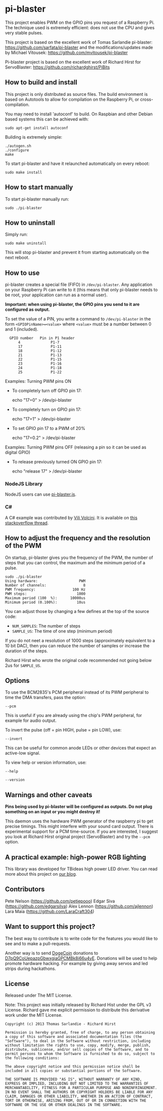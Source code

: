 pi-blaster
==========

This project enables PWM on the GPIO pins you request of a Raspberry Pi. The technique used is extremely efficient: does not use the CPU and gives very stable pulses.

This project is based on the excellent work of Tomas Sarlandie pi-blaster: https://github.com/sarfata/pi-blaster
and the modifications/updates made by Michael Vitousek: https://github.com/mvitousek/pi-blaster

Pi-blaster project is based on the excellent work of Richard Hirst for ServoBlaster: https://github.com/richardghirst/PiBits

## How to build and install

This project is only distributed as source files. The build environment is based on Autotools to allow for compilation on the Raspberry Pi, or cross-compilation.

You may need to install 'autoconf' to build. On Raspbian and other Debian based systems this can be achieved with:

    sudo apt-get install autoconf

Building is extremely simple:

    ./autogen.sh
    ./configure
    make

To start pi-blaster and have it relaunched automatically on every reboot:

    sudo make install

## How to start manually

To start pi-blaster manually run:

    sudo ./pi-blaster
    
## How to uninstall

Simply run:

    sudo make uninstall
    
This will stop pi-blaster and prevent it from starting automatically on the next reboot.

## How to use

pi-blaster creates a special file (FIFO) in `/dev/pi-blaster`. Any application on your Raspberry Pi can write to it (this means that only pi-blaster needs to be root, your application can run as a normal user).

**Important: when using pi-blaster, the GPIO pins you send to it are configured as output.**

To set the value of a PIN, you write a command to `/dev/pi-blaster` in the form `<GPIOPinName>=<value>` where `<value>` must be a number between 0 and 1 (included).

      GPIO number   Pin in P1 header
          4              P1-7
          17             P1-11
          18             P1-12
          21             P1-13
          22             P1-15
          23             P1-16
          24             P1-18
          25             P1-22

Examples: Turning PWM pins ON
  * To completely turn off GPIO pin 17:

    echo "17=0" > /dev/pi-blaster

  * To completely turn on GPIO pin 17:

    echo "17=1" > /dev/pi-blaster

  * To set GPIO pin 17 to a PWM of 20%

    echo "17=0.2" > /dev/pi-blaster

Examples: Turning PWM pins OFF (releasing a pin so it can be used as
digital GPIO)

  * To release previously turned ON GPIO pin 17:

    echo "release 17" > /dev/pi-blaster

### NodeJS Library

NodeJS users can use [pi-blaster.js](https://github.com/sarfata/pi-blaster.js).

### C#

A C# example was contributed by [Vili Volcini](https://plus.google.com/109312219443477679717/posts). It is available on [this stackoverflow thread](http://stackoverflow.com/questions/17241071/writing-to-fifo-file-linux-monoc).

## How to adjust the frequency and the resolution of the PWM

On startup, pi-blaster gives you the frequency of the PWM, the number of steps that you can control, the maximum and the minimum period of a pulse.

    sudo ./pi-blaster
    Using hardware:                   PWM
    Number of channels:                 8
    PWM frequency:                 100 Hz
    PWM steps:                       1000
    Maximum period (100  %):      10000us
    Minimum period (0.100%):         10us  

You can adjust those by changing a few defines at the top of the source code:

 * `NUM_SAMPLES`: The number of steps
 * `SAMPLE_US`: The time of one step (minimum period)

If you do not neet a resolution of 1000 steps (approximately equivalent to a 10 bit DAC), then you can reduce the number of samples or increase the duration of the steps.

Richard Hirst who wrote the original code recommended not going below 2us for `SAMPLE_US`.

## Options

To use the BCM2835's PCM peripheral instead of its PWM peripheral to time the DMA transfers, pass the option:

    --pcm

This is useful if you are already using the chip's PWM peripheral, for example for audio output.

To invert the pulse (off = pin HIGH, pulse = pin LOW), use:

    --invert

This can be useful for common anode LEDs or other devices that expect an active-low signal.

To view help or version information, use:

    --help

    --version

## Warnings and other caveats

**Pins being used by pi-blaster will be configured as outputs. Do not plug something on an input or you might destroy it!**

This daemon uses the hardware PWM generator of the raspberry pi to get precise timings. This might interfere with your sound card output.
There is experimental support for a PCM time-source. If you are interested, I suggest you look at Richard Hirst original project (ServoBlaster) and try the `--pcm` option.

## A practical example: high-power RGB lighting

This library was developed for TBideas high power LED driver. You can read more about this project on [our blog][blog].

## Contributors

Pete Nelson (https://github.com/petiepooo)
Edgar Siva (https://github.com/edgarsilva)
Alex Lennon (https://github.com/ajlennon)
Lara Maia (https://github.com/LaraCraft304)

## Want to support this project?

The best way to contribute is to write code for the features you would like to see and to make a pull-requests.

Another way is to send [DogeCoin](http://www.dogecoin.com) donations to [D7pQ9CoUepazpGbwxgiaGPCMBk8i66u4yE](dogecoin:D7pQ9CoUepazpGbwxgiaGPCMBk8i66u4yE?amount=1000&message=Pi-blaster%20donation&label=pi-blaster). Donations will be used to help promote hardware hacking. For example by giving away servos and led strips during hackathons.

## License

Released under The MIT License.

Note: This project was initially released by Richard Hist under the GPL v3 License. Richard gave me explicit permission to distribute this derivative work under the MIT License.

    Copyright (c) 2013 Thomas Sarlandie - Richard Hirst

    Permission is hereby granted, free of charge, to any person obtaining a copy of this software and associated documentation files (the "Software"), to deal in the Software without restriction, including without limitation the rights to use, copy, modify, merge, publish, distribute, sublicense, and/or sell copies of the Software, and to permit persons to whom the Software is furnished to do so, subject to the following conditions:

    The above copyright notice and this permission notice shall be included in all copies or substantial portions of the Software.

    THE SOFTWARE IS PROVIDED "AS IS", WITHOUT WARRANTY OF ANY KIND, EXPRESS OR IMPLIED, INCLUDING BUT NOT LIMITED TO THE WARRANTIES OF MERCHANTABILITY, FITNESS FOR A PARTICULAR PURPOSE AND NONINFRINGEMENT. IN NO EVENT SHALL THE AUTHORS OR COPYRIGHT HOLDERS BE LIABLE FOR ANY CLAIM, DAMAGES OR OTHER LIABILITY, WHETHER IN AN ACTION OF CONTRACT, TORT OR OTHERWISE, ARISING FROM, OUT OF OR IN CONNECTION WITH THE SOFTWARE OR THE USE OR OTHER DEALINGS IN THE SOFTWARE.

[blog]: http://www.tbideas.com/blog/2013/02/controling-a-high-power-rgb-led-with-a-raspberry-pi/
